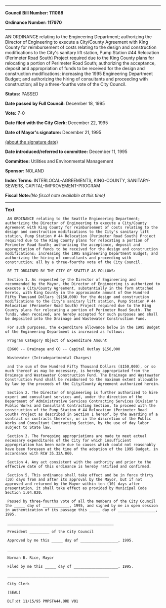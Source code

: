 

********

**Council Bill Number: 111068**
   
**Ordinance Number: 117970**
********

 AN ORDINANCE relating to the Engineering Department; authorizing the Director of Engineering to execute a City/County Agreement with King County for reimbursement of costs relating to the design and construction modifications to the City's sanitary lift station, Pump Station #44 Relocation (Perimeter Road South) Project required due to the King County plans for relocating a portion of Perimeter Road South; authorizing the acceptance, deposit and appropriation of funds to be received for the design and construction modifications; increasing the 1995 Engineering Department Budget; and authorizing the hiring of consultants and proceeding with construction; all by a three-fourths vote of the City Council.

**Status:** PASSED
   
**Date passed by Full Council:** December 18, 1995
   
**Vote:** 7-0
   
**Date filed with the City Clerk:** December 22, 1995
   
**Date of Mayor's signature:** December 21, 1995
   
[(about the signature date)](/~public/approvaldate.htm)
   
   
   
**Date introduced/referred to committee:** December 11, 1995
   
**Committee:** Utilities and Environmental Management
   
**Sponsor:** NOLAND
   
   
**Index Terms:** INTERLOCAL-AGREEMENTS, KING-COUNTY, SANITARY-SEWERS, CAPITAL-IMPROVEMENT-PROGRAM

**Fiscal Note:**_(No fiscal note available at this time)_

********

**Text**
   
```
 AN ORDINANCE relating to the Seattle Engineering Department; authorizing the Director of Engineering to execute a City/County Agreement with King County for reimbursement of costs relating to the design and construction modifications to the City's sanitary lift station, Pump Station # 44 Relocation (Perimeter Road South) Project required due to the King County plans for relocating a portion of Perimeter Road South; authorizing the acceptance, deposit and appropriation of funds to be received for the design and construction modifications; increasing the 1995 Engineering Department Budget; and authorizing the hiring of consultants and proceeding with construction; all by a three-fourths vote of the City Council.

 BE IT ORDAINED BY THE CITY OF SEATTLE AS FOLLOWS:

 Section 1. As requested by the Director of Engineering and recommended by the Mayor, the Director of Engineering is authorized to execute a City/County Agreement, substantially in the form attached hereto, with King County in the approximate amount of One Hundred Fifty Thousand Dollars ($150,000) for the design and construction modifications to the City's sanitary lift station, Pump Station # 44 Relocation (Perimeter Road South) Project required due to the King County plans for relocating a portion of Perimeter Road South. The funds, when received, are hereby accepted for such purposes and shall be deposited into the Drainage and Wastewater Construction Fund.

 For such purposes, the expenditure allowance below in the 1995 Budget of the Engineering Department is increased as follows:

 Program Category Object of Expenditure Amount

 ED600 -- Drainage and CO -- Capital Outlay $150,000

 Wastewater (Intradepartmental Charges)

 and the sum of One Hundred Fifty Thousand Dollars ($150,000), or so much thereof as may be necessary, is hereby appropriated from the Drainage and Wastewater Construction Fund. The Drainage and Wastewater Construction Fund shall be reimbursed to the maximum extent allowable by law by the proceeds of the City/County Agreement authorized herein.

 Section 2. The Director of Engineering is further authorized to hire expert and consultant services and, under the direction of the Department of Administrative Services Contracting Services Division's Public Works and Consultant Contracting Section, to proceed with the construction of the Pump Station # 44 Relocation (Perimeter Road South) Project as described in Section 1 hereof, by the awarding of a contract or contracts therefor, or in the discretion of the Public Works and Consultant Contracting Section, by the use of day labor subject to State law.

 Section 3. The foregoing appropriations are made to meet actual necessary expenditures of the City for which insufficient appropriation has been made due to causes which could not reasonably have been foreseen at the time of the adoption of the 1995 Budget, in accordance with RCW 35.32A.060.

 Section 4. Any act consistent with the authority and prior to the effective date of this ordinance is hereby ratified and confirmed.

 Section 5. This ordinance shall take effect and be in force thirty (30) days from and after its approval by the Mayor, but if not approved and returned by the Mayor within ten (10) days after presentation, it shall take effect as provided by Municipal Code Section 1.04.020.

 Passed by three-fourths vote of all the members of the City Council the _____ day of ____________, 1995, and signed by me in open session in authentication of its passage this _____ day of _________________, 1995.

 ________________________________________________

 President _________ of the City Council

 Approved by me this _____ day of _________________, 1995.

 _______________________________________________

 Norman B. Rice, Mayor

 Filed by me this _____ day of ____________________, 1995.

 ______________________________________________

 City Clerk

 (SEAL)

 DLT:dt 11/15/95 PMPSTA44.ORD VO1

```
